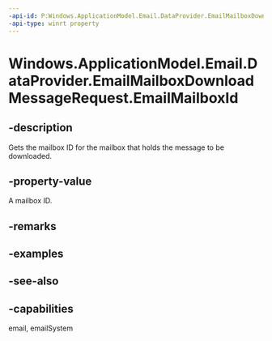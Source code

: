 ```yaml
---
-api-id: P:Windows.ApplicationModel.Email.DataProvider.EmailMailboxDownloadMessageRequest.EmailMailboxId
-api-type: winrt property
---
```


<!-- Property syntax
public string EmailMailboxId { get; }
-->

# Windows.ApplicationModel.Email.DataProvider.EmailMailboxDownloadMessageRequest.EmailMailboxId

## -description
Gets the mailbox ID for the mailbox that holds the message to be downloaded.

## -property-value
A mailbox ID.

## -remarks

## -examples

## -see-also

## -capabilities
email, emailSystem
